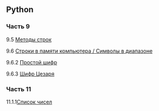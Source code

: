 ## Python

### Часть 9

9.5 [Методы строк](9.5.3.1)

9.6 [Строки в памяти компьютера / Символы в диапазоне](9.6)

9.6.2 [Простой шифр](9.6.2)

9.6.3 [Шифр Цезаря](9.6.3)

### Часть 11

11.1.1[Список чисел](11.1.1)
